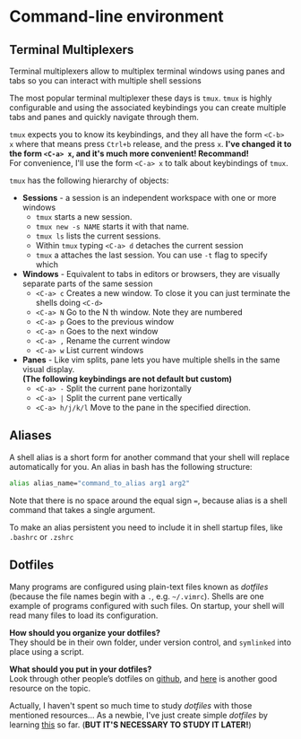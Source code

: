 # Command-line environment

## Terminal Multiplexers

Terminal multiplexers allow to multiplex terminal windows using panes and tabs
so you can interact with multiple shell sessions

The most popular terminal multiplexer these days is `tmux`. `tmux` is highly configurable
and using the associated keybindings you can create multiple tabs and panes
and quickly navigate through them.

`tmux` expects you to know its keybindings, and they all have the form `<C-b> x` where that means 
press `Ctrl+b` release, and the press `x`. 
**I've changed it to the form `<C-a> x`, and it's much more convenient! Recommand!**  
For convenience, I'll use the form `<C-a> x` to talk about keybindings of `tmux`.

`tmux` has the following hierarchy of objects:

- **Sessions** -  a session is an independent workspace with one or more windows 
    - `tmux` starts a new session.
    - `tmux new -s NAME` starts it with that name.
    - `tmux ls` lists the current sessions.
    - Within `tmux` typing `<C-a> d` detaches the current session
    - `tmux` a attaches the last session. You can use `-t` flag to specify which
- **Windows** - Equivalent to tabs in editors or browsers, they are visually 
separate parts of the same session 
    - `<C-a> c` Creates a new window. To close it you can just terminate the shells doing `<C-d>`
    - `<C-a> N` Go to the N th window. Note they are numbered
    - `<C-a> p` Goes to the previous window
    - `<C-a> n` Goes to the next window
    - `<C-a> ,` Rename the current window
    - `<C-a> w` List current windows
- **Panes** - Like vim splits, pane lets you have multiple shells in the same visual display.  
**(The following keybindings are not default but custom)**
    - `<C-a> -` Split the current pane horizontally
    - `<C-a> |` Split the current pane vertically
    - `<C-a> h/j/k/l` Move to the pane in the specified direction. 

## Aliases

A shell alias is a short form for another command that your shell will replace automatically for you. 
An alias in bash has the following structure:

```sh
alias alias_name="command_to_alias arg1 arg2"
```
Note that there is no space around the equal sign `=`, because alias is a shell command that takes a single argument.

To make an alias persistent you need to include it in shell startup files, like `.bashrc` or `.zshrc`

## Dotfiles

Many programs are configured using plain-text files known as *dotfiles* 
(because the file names begin with a `.`, e.g. `~/.vimrc`). Shells are one example of programs
configured with such files. On startup, your shell will read many files to load its configuration.

**How should you organize your dotfiles?**  
They should be in their own folder, under version control, and `symlinked` into place using a script. 

**What should you put in your dotfiles?**  
Look through other people’s dotfiles on [github](://github.com/search?o=desc&q=dotfiles&s=stars&type=Repositories), 
and [here](https://dotfiles.github.io/) is another good resource on the topic.

Actually, I haven't spent so much time to study *dotfiles* with those mentioned resources...
As a newbie, I've just create simple *dotfiles* by learning [this](https://leohxj.gitbooks.io/a-programmer-prepares/software/mac/dotfiles.html) so far.
(**BUT IT'S NECESSARY TO STUDY IT LATER!**)
